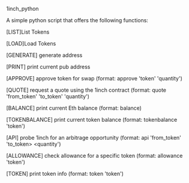 1inch_python

A simple python script that offers the following functions:

[LIST]List Tokens

[LOAD]Load Tokens

[GENERATE] generate address

[PRINT] print current pub address

[APPROVE] approve token for swap (format: approve 'token' 'quantity')
  
[QUOTE] request a quote using the 1inch contract (format: quote 'from_token' 'to_token' 'quantity')
  
[BALANCE] print current Eth balance (format: balance)

[TOKENBALANCE] print current token balance (format: tokenbalance 'token')
  
[API] probe 1inch for an arbitrage opportunity (format: api 'from_token' 'to_token> <quantity')
  
[ALLOWANCE] check allowance for a specific token (format: allowance 'token')
  
[TOKEN] print token info (format: token 'token')
  
